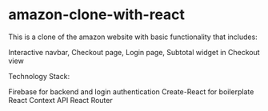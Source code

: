 # amazon-clone-with-react

This is a clone of the amazon website with basic functionality that includes:

Interactive navbar, 
Checkout page, 
Login page, 
Subtotal widget in Checkout view


Technology Stack:

Firebase for backend and login authentication
Create-React for boilerplate
React Context API
React Router
